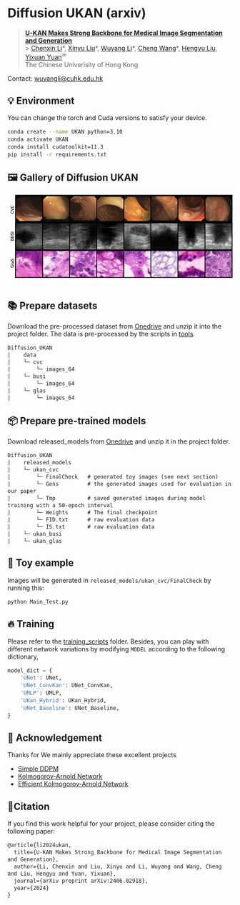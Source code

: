 # Diffusion UKAN (arxiv)

> [**U-KAN Makes Strong Backbone for Medical Image Segmentation and Generation**](https://arxiv.org/abs/2406.02918)<br> > [Chenxin Li](https://xggnet.github.io/)\*, [Xinyu Liu](https://xinyuliu-jeffrey.github.io/)\*, [Wuyang Li](https://wymancv.github.io/wuyang.github.io/)\*, [Cheng Wang](https://scholar.google.com/citations?user=AM7gvyUAAAAJ&hl=en)\*, [Hengyu Liu](), [Yixuan Yuan](https://www.ee.cuhk.edu.hk/~yxyuan/people/people.htm)<sup>✉</sup><br>The Chinese Univerisity of Hong Kong

Contact: wuyangli@cuhk.edu.hk

## 💡 Environment

You can change the torch and Cuda versions to satisfy your device.

```bash
conda create --name UKAN python=3.10
conda activate UKAN
conda install cudatoolkit=11.3
pip install -r requirements.txt
```

## 🖼️ Gallery of Diffusion UKAN

![image](./assets/gen.png)

## 📚 Prepare datasets

Download the pre-processed dataset from [Onedrive](https://gocuhk-my.sharepoint.com/:u:/g/personal/wuyangli_cuhk_edu_hk/ESqX-V_eLSBEuaJXAzf64JMB16xF9kz3661pJSwQ-hOspg?e=XdABCH) and unzip it into the project folder. The data is pre-processed by the scripts in [tools](./tools).

```
Diffusion_UKAN
|    data
|    └─ cvc
|        └─ images_64
|    └─ busi
|        └─ images_64
|    └─ glas
|        └─ images_64
```

## 📦 Prepare pre-trained models

Download released_models from [Onedrive](https://gocuhk-my.sharepoint.com/:u:/g/personal/wuyangli_cuhk_edu_hk/EUVSH8QFUmpJlxyoEj8Pr2IB8PzGbVJg53rc6GcqxGgLDg?e=a4glNt) and unzip it in the project folder.

```
Diffusion_UKAN
|    released_models
|    └─ ukan_cvc
|        └─ FinalCheck   # generated toy images (see next section)
|        └─ Gens         # the generated images used for evaluation in our paper
|        └─ Tmp          # saved generated images during model training with a 50-epoch interval
|        └─ Weights      # The final checkpoint
|        └─ FID.txt      # raw evaluation data
|        └─ IS.txt       # raw evaluation data  
|    └─ ukan_busi
|    └─ ukan_glas
```

## 🧸 Toy example

Images will be generated in `released_models/ukan_cvc/FinalCheck` by running this:

```python
python Main_Test.py
```

## 🔥 Training

<!-- You may need to modify the dirs slightly. -->

Please refer to the [training_scripts](./training_scripts) folder. Besides, you can play with different network variations by modifying `MODEL` according to the following dictionary,

```python
model_dict = {
    'UNet': UNet,
    'UNet_ConvKan': UNet_ConvKan,
    'UMLP': UMLP,
    'UKan_Hybrid': UKan_Hybrid,
    'UNet_Baseline': UNet_Baseline,
}
```

## 🤞 Acknowledgement

Thanks for
We mainly appreciate these excellent projects

- [Simple DDPM](https://github.com/zoubohao/DenoisingDiffusionProbabilityModel-ddpm-)
- [Kolmogorov-Arnold Network](https://github.com/mintisan/awesome-kan)
- [Efficient Kolmogorov-Arnold Network](https://github.com/Blealtan/efficient-kan.git)

## 📜Citation

If you find this work helpful for your project, please consider citing the following paper:

```
@article{li2024ukan,
  title={U-KAN Makes Strong Backbone for Medical Image Segmentation and Generation},
  author={Li, Chenxin and Liu, Xinyu and Li, Wuyang and Wang, Cheng and Liu, Hengyu and Yuan, Yixuan},
  journal={arXiv preprint arXiv:2406.02918},
  year={2024}
}
```
